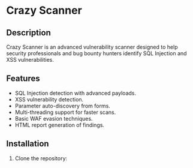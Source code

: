 # Crazy Scanner

## Description

Crazy Scanner is an advanced vulnerability scanner designed to help security professionals and bug bounty hunters identify SQL Injection and XSS vulnerabilities.

## Features

- SQL Injection detection with advanced payloads.
- XSS vulnerability detection.
- Parameter auto-discovery from forms.
- Multi-threading support for faster scans.
- Basic WAF evasion techniques.
- HTML report generation of findings.

## Installation

1. Clone the repository:

